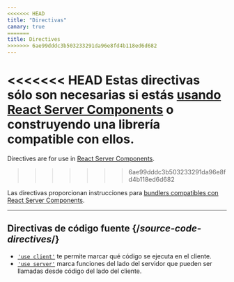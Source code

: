 ```yaml
---
<<<<<<< HEAD
title: "Directivas"
canary: true
=======
title: Directives
>>>>>>> 6ae99dddc3b503233291da96e8fd4b118ed6d682
---
```


<RSC>

<<<<<<< HEAD
Estas directivas sólo son necesarias si estás [usando React Server Components](/learn/start-a-new-react-project#bleeding-edge-react-frameworks) o construyendo una librería compatible con ellos.
=======
Directives are for use in [React Server Components](/learn/start-a-new-react-project#bleeding-edge-react-frameworks).
>>>>>>> 6ae99dddc3b503233291da96e8fd4b118ed6d682

</RSC>

<Intro>

Las directivas proporcionan instrucciones para [bundlers compatibles con React Server Components](/learn/start-a-new-react-project#bleeding-edge-react-frameworks).

</Intro>

---

## Directivas de código fuente {/*source-code-directives*/}

* [`'use client'`](/reference/rsc/use-client) te permite marcar qué código se ejecuta en el cliente.
* [`'use server'`](/reference/rsc/use-server) marca funciones del lado del servidor que pueden ser llamadas desde código del lado del cliente.
